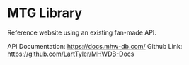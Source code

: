 # MTG Library

Reference website using an existing fan-made API.

API Documentation: https://docs.mhw-db.com/
Github Link: https://github.com/LartTyler/MHWDB-Docs